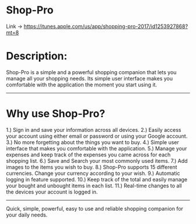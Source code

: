 # Shop-Pro

Link -> https://itunes.apple.com/us/app/shopping-pro-2017/id1253927868?mt=8 

# Description:

Shop-Pro is a simple and a powerful shopping companion that lets you manage all your shopping needs. Its simple user interface makes you comfortable with the application the moment you start using it.

-------------------------------------------------------------

# Why use Shop-Pro?

1.) Sign in and save your information across all devices.
2.) Easily access your account using either email or password or using your Google account.
3.) No more forgetting about the things you want to buy.
4.) Simple user interface that makes you comfortable with the application.
5.) Manage your expenses and keep track of the expenses you came across for each shopping list.
6.) Save and Search your most commonly used items.
7.) Add images to the items you wish to buy.
8.) Shop-Pro supports 15 different currencies. Change your currency according to your wish.
9.) Automatic logging in feature supported.
10.) Keep track of the total and easily manage your bought and unbought items in each list.
11.) Real-time changes to all the devices your account is logged in.

-------------------------------------------------------------

Quick, simple, powerful, easy to use and reliable shopping companion for your daily needs.


